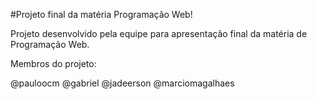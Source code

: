 #Projeto final da matéria Programação Web!

Projeto desenvolvido pela equipe para apresentação final da matéria de Programação Web. 

Membros do projeto: 

@pauloocm
@gabriel 
@jadeerson 
@marciomagalhaes 

